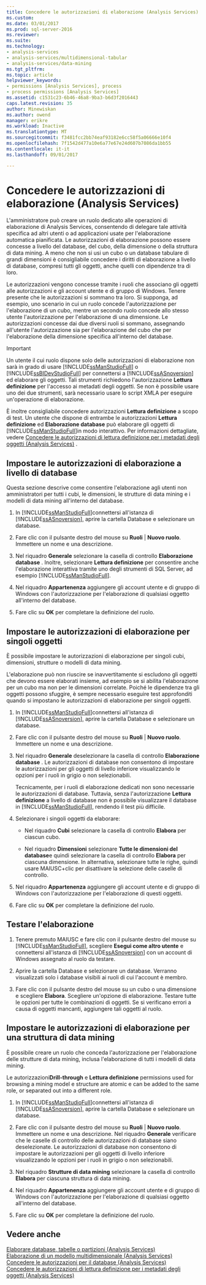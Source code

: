 ```yaml
---
title: Concedere le autorizzazioni di elaborazione (Analysis Services) | Documenti Microsoft
ms.custom: 
ms.date: 03/01/2017
ms.prod: sql-server-2016
ms.reviewer: 
ms.suite: 
ms.technology:
- analysis-services
- analysis-services/multidimensional-tabular
- analysis-services/data-mining
ms.tgt_pltfrm: 
ms.topic: article
helpviewer_keywords:
- permissions [Analysis Services], process
- process permissions [Analysis Services]
ms.assetid: c1531c23-6b46-46a8-9ba3-b6d3f2016443
caps.latest.revision: 35
author: Minewiskan
ms.author: owend
manager: erikre
ms.workload: Inactive
ms.translationtype: MT
ms.sourcegitcommit: f3481fcc2bb74eaf93182e6cc58f5a06666e10f4
ms.openlocfilehash: 7f1542d477a10e6a77e67e24d607b7086da1bb55
ms.contentlocale: it-it
ms.lasthandoff: 09/01/2017

---
```

# <a name="grant-process-permissions-analysis-services"></a>Concedere le autorizzazioni di elaborazione (Analysis Services)
  L'amministratore può creare un ruolo dedicato alle operazioni di elaborazione di Analysis Services, consentendo di delegare tale attività specifica ad altri utenti o ad applicazioni usate per l'elaborazione automatica pianificata. Le autorizzazioni di elaborazione possono essere concesse a livello del database, del cubo, della dimensione o della struttura di data mining. A meno che non si usi un cubo o un database tabulare di grandi dimensioni è consigliabile concedere i diritti di elaborazione a livello di database, compresi tutti gli oggetti, anche quelli con dipendenze tra di loro.  
  
 Le autorizzazioni vengono concesse tramite i ruoli che associano gli oggetti alle autorizzazioni e gli account utente e di gruppo di Windows. Tenere presente che le autorizzazioni si sommano tra loro. Si supponga, ad esempio, uno scenario in cui un ruolo concede l'autorizzazione per l'elaborazione di un cubo, mentre un secondo ruolo concede allo stesso utente l'autorizzazione per l'elaborazione di una dimensione. Le autorizzazioni concesse dai due diversi ruoli si sommano, assegnando all'utente l'autorizzazione sia per l'elaborazione del cubo che per l'elaborazione della dimensione specifica all'interno del database.  
  
> [!IMPORTANT]  
>  Un utente il cui ruolo dispone solo delle autorizzazioni di elaborazione non sarà in grado di usare [!INCLUDE[ssManStudioFull](../../includes/ssmanstudiofull-md.md)] o [!INCLUDE[ssBIDevStudioFull](../../includes/ssbidevstudiofull-md.md)] per connettersi a [!INCLUDE[ssASnoversion](../../includes/ssasnoversion-md.md)] ed elaborare gli oggetti. Tali strumenti richiedono l'autorizzazione **Lettura definizione** per l'accesso ai metadati degli oggetti. Se non è possibile usare uno dei due strumenti, sarà necessario usare lo script XMLA per eseguire un'operazione di elaborazione.  
>   
>  È inoltre consigliabile concedere autorizzazioni **Lettura definizione** a scopo di test. Un utente che dispone di entrambe le autorizzazioni **Lettura definizione** ed **Elaborazione database** può elaborare gli oggetti di [!INCLUDE[ssManStudioFull](../../includes/ssmanstudiofull-md.md)]in modo interattivo. Per informazioni dettagliate, vedere [Concedere le autorizzazioni di lettura definizione per i metadati degli oggetti &#40;Analysis Services&#41;](../../analysis-services/multidimensional-models/grant-read-definition-permissions-on-object-metadata-analysis-services.md) .  
  
## <a name="set-processing-permissions-at-the-database-level"></a>Impostare le autorizzazioni di elaborazione a livello di database  
 Questa sezione descrive come consentire l'elaborazione agli utenti non amministratori per tutti i cubi, le dimensioni, le strutture di data mining e i modelli di data mining all'interno del database.  
  
1.  In [!INCLUDE[ssManStudioFull](../../includes/ssmanstudiofull-md.md)]connettersi all'istanza di [!INCLUDE[ssASnoversion](../../includes/ssasnoversion-md.md)], aprire la cartella Database e selezionare un database.  
  
2.  Fare clic con il pulsante destro del mouse su **Ruoli** | **Nuovo ruolo**. Immettere un nome e una descrizione.  
  
3.  Nel riquadro **Generale** selezionare la casella di controllo **Elaborazione database** . Inoltre, selezionare **Lettura definizione** per consentire anche l'elaborazione interattiva tramite uno degli strumenti di SQL Server, ad esempio [!INCLUDE[ssManStudioFull](../../includes/ssmanstudiofull-md.md)].  
  
4.  Nel riquadro **Appartenenza** aggiungere gli account utente e di gruppo di Windows con l'autorizzazione per l'elaborazione di qualsiasi oggetto all'interno del database.  
  
5.  Fare clic su **OK** per completare la definizione del ruolo.  
  
## <a name="set-processing-permissions-on-individual-objects"></a>Impostare le autorizzazioni di elaborazione per singoli oggetti  
 È possibile impostare le autorizzazioni di elaborazione per singoli cubi, dimensioni, strutture o modelli di data mining.  
  
 L'elaborazione può non riuscire se inavvertitamente si escludono gli oggetti che devono essere elaborati insieme, ad esempio se si abilita l'elaborazione per un cubo ma non per le dimensioni correlate. Poiché le dipendenze tra gli oggetti possono sfuggire, è sempre necessario eseguire test approfonditi quando si impostano le autorizzazioni di elaborazione per singoli oggetti.  
  
1.  In [!INCLUDE[ssManStudioFull](../../includes/ssmanstudiofull-md.md)]connettersi all'istanza di [!INCLUDE[ssASnoversion](../../includes/ssasnoversion-md.md)], aprire la cartella Database e selezionare un database.  
  
2.  Fare clic con il pulsante destro del mouse su **Ruoli** | **Nuovo ruolo**. Immettere un nome e una descrizione.  
  
3.  Nel riquadro **Generale** deselezionare la casella di controllo **Elaborazione database** . Le autorizzazioni di database non consentono di impostare le autorizzazioni per gli oggetti di livello inferiore visualizzando le opzioni per i ruoli in grigio o non selezionabili.  
  
     Tecnicamente, per i ruoli di elaborazione dedicati non sono necessarie le autorizzazioni di database. Tuttavia, senza l'autorizzazione **Lettura definizione** a livello di database non è possibile visualizzare il database in [!INCLUDE[ssManStudioFull](../../includes/ssmanstudiofull-md.md)], rendendo il test più difficile.  
  
4.  Selezionare i singoli oggetti da elaborare:  
  
    -   Nel riquadro **Cubi** selezionare la casella di controllo **Elabora** per ciascun cubo.  
  
    -   Nel riquadro **Dimensioni** selezionare **Tutte le dimensioni del database**e quindi selezionare la casella di controllo **Elabora** per ciascuna dimensione. In alternativa, selezionare tutte le righe, quindi usare MAIUSC+clic per disattivare la selezione delle caselle di controllo.  
  
5.  Nel riquadro **Appartenenza** aggiungere gli account utente e di gruppo di Windows con l'autorizzazione per l'elaborazione di questi oggetti.  
  
6.  Fare clic su **OK** per completare la definizione del ruolo.  
  
## <a name="test-processing"></a>Testare l'elaborazione  
  
1.  Tenere premuto MAIUSC e fare clic con il pulsante destro del mouse su [!INCLUDE[ssManStudioFull](../../includes/ssmanstudiofull-md.md)], scegliere **Esegui come altro utente** e connettersi all'istanza di [!INCLUDE[ssASnoversion](../../includes/ssasnoversion-md.md)] con un account di Windows assegnato al ruolo da testare.  
  
2.  Aprire la cartella Database e selezionare un database. Verranno visualizzati solo i database visibili ai ruoli di cui l'account è membro.  
  
3.  Fare clic con il pulsante destro del mouse su un cubo o una dimensione e scegliere **Elabora**. Scegliere un'opzione di elaborazione. Testare tutte le opzioni per tutte le combinazioni di oggetti. Se si verificano errori a causa di oggetti mancanti, aggiungere tali oggetti al ruolo.  
  
## <a name="set-processing-permissions-on-a-data-mining-structure"></a>Impostare le autorizzazioni di elaborazione per una struttura di data mining  
 È possibile creare un ruolo che conceda l'autorizzazione per l'elaborazione delle strutture di data mining, inclusa l'elaborazione di tutti i modelli di data mining.  
  
 Le autorizzazioni**Drill-through** e **Lettura definizione** permissions used for browsing a mining model e structure are atomic e can be added to the same role, or separated out into a different role.  
  
1.  In [!INCLUDE[ssManStudioFull](../../includes/ssmanstudiofull-md.md)]connettersi all'istanza di [!INCLUDE[ssASnoversion](../../includes/ssasnoversion-md.md)], aprire la cartella Database e selezionare un database.  
  
2.  Fare clic con il pulsante destro del mouse su **Ruoli** | **Nuovo ruolo**. Immettere un nome e una descrizione. Nel riquadro **Generale** verificare che le caselle di controllo delle autorizzazioni di database siano deselezionate. Le autorizzazioni di database non consentono di impostare le autorizzazioni per gli oggetti di livello inferiore visualizzando le opzioni per i ruoli in grigio o non selezionabili.  
  
3.  Nel riquadro **Strutture di data mining** selezionare la casella di controllo **Elabora** per ciascuna struttura di data mining.  
  
4.  Nel riquadro **Appartenenza** aggiungere gli account utente e di gruppo di Windows con l'autorizzazione per l'elaborazione di qualsiasi oggetto all'interno del database.  
  
5.  Fare clic su **OK** per completare la definizione del ruolo.  
  
## <a name="see-also"></a>Vedere anche  
 [Elaborare database, tabelle o partizioni &#40;Analysis Services&#41;](../../analysis-services/tabular-models/process-database-table-or-partition-analysis-services.md)   
 [Elaborazione di un modello multidimensionale &#40;Analysis Services&#41;](../../analysis-services/multidimensional-models/processing-a-multidimensional-model-analysis-services.md)   
 [Concedere le autorizzazioni per il database &#40;Analysis Services&#41;](../../analysis-services/multidimensional-models/grant-database-permissions-analysis-services.md)   
 [Concedere le autorizzazioni di lettura definizione per i metadati degli oggetti &#40;Analysis Services&#41;](../../analysis-services/multidimensional-models/grant-read-definition-permissions-on-object-metadata-analysis-services.md)  
  
  

